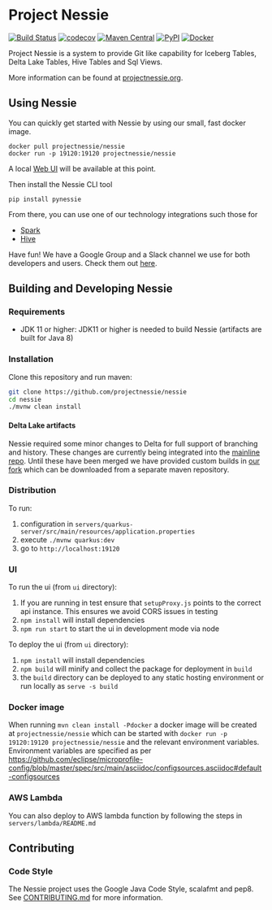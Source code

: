 # Project Nessie

[![Build Status](https://github.com/projectnessie/nessie/workflows/Main%20CI/badge.svg)](https://github.com/projectnessie/nessie/actions)
[![codecov](https://codecov.io/gh/projectnessie/nessie/branch/main/graph/badge.svg?token=W9J9ZUYO1Y)](https://codecov.io/gh/projectnessie/nessie)
[![Maven Central](https://img.shields.io/maven-central/v/org.projectnessie/nessie)](https://search.maven.org/artifact/org.projectnessie/nessie)
[![PyPI](https://img.shields.io/pypi/v/pynessie.svg)](https://pypi.python.org/pypi/pynessie)
[![Docker](https://img.shields.io/docker/v/projectnessie/nessie/latest?label=docker)](https://hub.docker.com/r/projectnessie/nessie)

Project Nessie is a system to provide Git like capability for Iceberg Tables, Delta Lake Tables, Hive Tables and Sql Views.

More information can be found at [projectnessie.org](https://projectnessie.org/).


## Using Nessie

You can quickly get started with Nessie by using our small, fast docker image.

```
docker pull projectnessie/nessie
docker run -p 19120:19120 projectnessie/nessie
```

A local [Web UI](https://projectnessie.org/tools/ui/) will be available at this point.

Then install the Nessie CLI tool

```
pip install pynessie
```

From there, you can use one of our technology integrations such those for 

* [Spark](https://projectnessie.org/tools/spark/)
* [Hive](https://projectnessie.org/tools/hive/)

Have fun! We have a Google Group and a Slack channel we use for both developers and 
users. Check them out [here](https://projectnessie.org/develop/).


## Building and Developing Nessie

### Requirements

- JDK 11 or higher: JDK11 or higher is needed to build Nessie (artifacts are built 
  for Java 8)

### Installation

Clone this repository and run maven:
```bash
git clone https://github.com/projectnessie/nessie
cd nessie
./mvnw clean install
```

#### Delta Lake artifacts

Nessie required some minor changes to Delta for full support of branching and history. These changes are currently being integrated into the [mainline repo](https://github.com/delta-io/delta). Until these have been merged we have provided custom builds in [our fork](https://github.com/projectnessie/delta) which can be downloaded from a separate maven repository. 

### Distribution
To run:
1. configuration in `servers/quarkus-server/src/main/resources/application.properties`
2. execute `./mvnw quarkus:dev`
3. go to `http://localhost:19120`

### UI 
To run the ui (from `ui` directory):
1. If you are running in test ensure that `setupProxy.js` points to the correct api instance. This ensures we avoid CORS
issues in testing
2. `npm install` will install dependencies
3. `npm run start` to start the ui in development mode via node

To deploy the ui (from `ui` directory):
1. `npm install` will install dependencies
2. `npm build` will minify and collect the package for deployment in `build`
3. the `build` directory can be deployed to any static hosting environment or run locally as `serve -s build`

### Docker image

When running `mvn clean install -Pdocker` a docker image will be created at `projectnessie/nessie` which can be started 
with `docker run -p 19120:19120 projectnessie/nessie` and the relevant environment variables. Environment variables
are specified as per https://github.com/eclipse/microprofile-config/blob/master/spec/src/main/asciidoc/configsources.asciidoc#default-configsources  


### AWS Lambda
You can also deploy to AWS lambda function by following the steps in `servers/lambda/README.md`
 

## Contributing

### Code Style

The Nessie project uses the Google Java Code Style, scalafmt and pep8.
See [CONTRIBUTING.md](./CONTRIBUTING.md) for more information.
